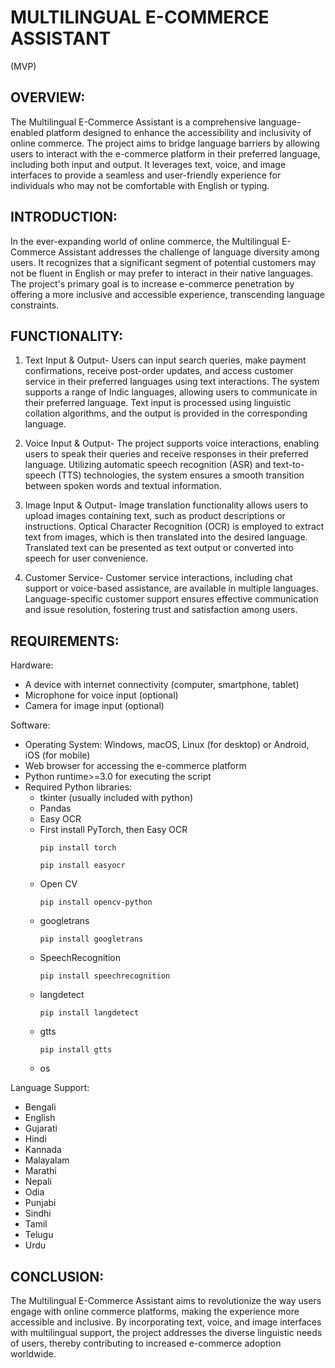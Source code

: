 # MULTILINGUAL E-COMMERCE ASSISTANT
(MVP)

## OVERVIEW:
The Multilingual E-Commerce Assistant is a comprehensive language-enabled platform designed to enhance the accessibility and inclusivity of online commerce. The project aims to bridge language barriers by allowing users to interact with the e-commerce platform in their preferred language, including both input and output. It leverages text, voice, and image interfaces to provide a seamless and user-friendly experience for individuals who may not be comfortable with English or typing.

## INTRODUCTION:
In the ever-expanding world of online commerce, the Multilingual E-Commerce Assistant addresses the challenge of language diversity among users. It recognizes that a significant segment of potential customers may not be fluent in English or may prefer to interact in their native languages. The project's primary goal is to increase e-commerce penetration by offering a more inclusive and accessible experience, transcending language constraints.

## FUNCTIONALITY:
1. Text Input & Output-
Users can input search queries, make payment confirmations, receive post-order updates, and access customer service in their preferred languages using text interactions. The system supports a range of Indic languages, allowing users to communicate in their preferred language. Text input is processed using linguistic collation algorithms, and the output is provided in the corresponding language.

2. Voice Input & Output-
The project supports voice interactions, enabling users to speak their queries and receive responses in their preferred language. Utilizing automatic speech recognition (ASR) and text-to-speech (TTS) technologies, the system ensures a smooth transition between spoken words and textual information.

3. Image Input & Output-
Image translation functionality allows users to upload images containing text, such as product descriptions or instructions. Optical Character Recognition (OCR) is employed to extract text from images, which is then translated into the desired language. Translated text can be presented as text output or converted into speech for user convenience.

4. Customer Service-
Customer service interactions, including chat support or voice-based assistance, are available in multiple languages. Language-specific customer support ensures effective communication and issue resolution, fostering trust and satisfaction among users.

## REQUIREMENTS:
Hardware:
- A device with internet connectivity (computer, smartphone, tablet)
- Microphone for voice input (optional)
- Camera for image input (optional)

Software:
- Operating System: Windows, macOS, Linux (for desktop) or Android, iOS (for mobile)
- Web browser for accessing the e-commerce platform
- Python runtime>=3.0 for executing the script
- Required Python libraries: 
  * tkinter (usually included with python)
  * Pandas
  * Easy OCR
  * First install PyTorch, then Easy OCR
    ```
    pip install torch
    ```
    ```
    pip install easyocr
    ```
  * Open CV
    ```
    pip install opencv-python
    ```
  * googletrans
    ```
    pip install googletrans
    ```
  * SpeechRecognition
    ```
    pip install speechrecognition
    ```
  * langdetect
    ```
    pip install langdetect
    ```
  * gtts
    ```
    pip install gtts
    ```
  * os

Language Support:
- Bengali
- English
- Gujarati
- Hindi
- Kannada
- Malayalam
- Marathi
- Nepali
- Odia
- Punjabi
- Sindhi
- Tamil
- Telugu
- Urdu
  
## CONCLUSION:
The Multilingual E-Commerce Assistant aims to revolutionize the way users engage with online commerce platforms, making the experience more accessible and inclusive. By incorporating text, voice, and image interfaces with multilingual support, the project addresses the diverse linguistic needs of users, thereby contributing to increased e-commerce adoption worldwide.
